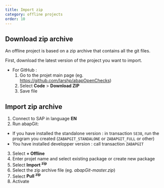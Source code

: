 ```yaml
---
title: Import zip
category: offline projects
order: 10
---
```


## Download zip archive ## 
An offline project is based on a zip archive that contains all the git files.

First, download the latest version of the project you want to import. 

* For GitHub :
   1. Go to the projet main page (eg. https://github.com/larshp/abapOpenChecks)
   2. Select **Code** > **Download ZIP**
   3. Save file

## Import zip archive ##
1. Connect to SAP in language **EN**
2. Run abapGit:
  * If you have installed the standalone version : in transaction `SE38`, run the program you created  (`ZABAPGIT_STANDALONE` or `ZABAPGIT_FULL` or other)
  * You have installed developper version : call transaction `ZABAPGIT`
3. Select **+ Offline**
4. Enter projet name and select existing package or create new package
5. Select **Import <sup>zip</sup>**
6. Select the zip archive file (eg. *abapGit-master.zip*)
7. Select **Pull <sup>zip</sup>**
8. Activate
